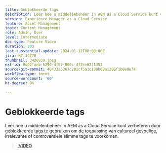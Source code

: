```yaml
---
title: Geblokkeerde tags
description: Leer hoe u middelenbeheer in AEM as a Cloud Service kunt verbeteren door geblokkeerde tags te gebruiken om de toepassing van cultureel gevoelige, irrelevante of controversiële slimme tags te voorkomen.
version: Experience Manager as a Cloud Service
feature: Asset Management
topic: Content Management
role: Admin, User
level: Intermediate
doc-type: Feature Video
duration: 303
last-substantial-update: 2024-01-12T00:00:00Z
jira: KT-14778
thumbnail: 3426839.jpeg
exl-id: 0d02faeb-6290-4f57-800c-4f7ee62f1352
source-git-commit: 48433a5367c281cf5a1c106b08a1306f1b0e8ef4
workflow-type: tm+mt
source-wordcount: '60'
ht-degree: 0%

---
```


# Geblokkeerde tags

Leer hoe u middelenbeheer in AEM as a Cloud Service kunt verbeteren door geblokkeerde tags te gebruiken om de toepassing van cultureel gevoelige, irrelevante of controversiële slimme tags te voorkomen.

>[!VIDEO](https://video.tv.adobe.com/v/3448506/?learn=on&captions=dut)
